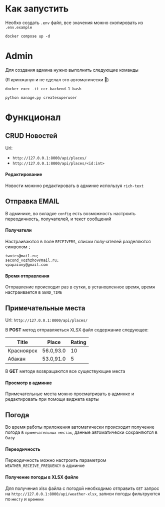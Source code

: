 # Как запустить
Необхо создать `.env` файл, все значения можно скопировать из `.env.example`

```shell
docker compose up -d
```

# Admin

Для создания админа нужно выполнить следующие команды

(Я кринжанул и не сделал это автоматически 🙂)

````shell
docker exec -it ccr-backend-1 bash
````

```shell
python manage.py createsuperuser
```

# Функционал

## CRUD Новостей

Url:

- ```http://127.0.0.1:8000/api/places/```
- ```http://127.0.0.1:8000/api/places/<id:int>```

#### Редактирование

Новости можнно редактировать в админке используя `rich-text`

## Отправка EMAIL

В админике, во вкладке `config` есть возможность настроить
переодичность, получателей, и текст сообщений

#### Получатели

Настраиваются в поле `RECEIVERS`, списки получателей
разделяются символом `;`

```shell
twoics@mail.ru;
second_vozhzhov@mail.ru;
vpapaiuny@gmail.com
```

#### Время отправления

Отправление происходит раз в сутки, в установленное время,
время настраивается в `SEND_TIME`

## Примечательные места

Url: `http://127.0.0.1:8000/api/places/`

В **POST** метод отправляеться XLSX файл содержание следующее:

| Title      | Place     | Rating | 
|------------|-----------|--------|
| Красноярск | 56.0,93.0 | 10     |
| Абакан     | 53.0,91.0 | 5      |

В **GET** методе возвращаются все существующие места

#### Просмотр в админке
Примечательные места можно просматривать в админке и редактировать при
помощи виджета карты

## Погода

Во время работы приложения автоматически происходит получение
погода в `примечательных местах`, данные автоматически сохраняются
в базу

#### Переодичность

Переодичность можно настроить параметром `WEATHER_RECEIVE_FREQUENCY`
в админке

#### Получение погоды в XLSX файле

Для получения xlsx файла с погодой необходимо отправить `GET` запрос
на `http://127.0.0.1:8000/api/weather-xlsx`, записи погоды фильтруются
по `месту` и `времени`

